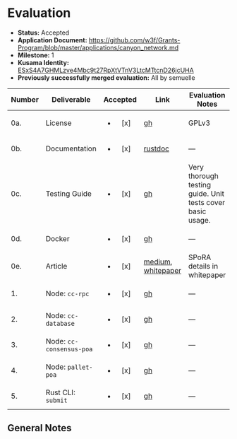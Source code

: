 # Evaluation

- **Status:** Accepted
- **Application Document:** https://github.com/w3f/Grants-Program/blob/master/applications/canyon_network.md
- **Milestone:** 1
- **Kusama Identity:** [ESxS4A7GHMLzve4Mbc9t27RpXtVTnV3LtcMTtcnD26jcUHA](https://polkascan.io/pre/kusama/account/ESxS4A7GHMLzve4Mbc9t27RpXtVTnV3LtcMTtcnD26jcUHA)
- **Previously successfully merged evaluation:** All by semuelle

| Number | Deliverable              |        Accepted        | Link                                                                                                                                                                                                                                                   | Evaluation Notes                                           |
| ------ | ------------------------ | :--------------------: | ------------------------------------------------------------------------------------------------------------------------------------------------------------------------------------------------------------------------------------------------------ | ---------------------------------------------------------- |
| 0a.    | License                  | <ul><li>[x] </li></ul> | [gh](https://github.com/canyon-network/canyon/blob/48e5f1da23da30f922d174a1975995eba64de21a/LICENSE)                                                                                                                                                   | GPLv3                                                      |
| 0b.    | Documentation            | <ul><li>[x] </li></ul> | [rustdoc](https://canyon-network.io/canyon/)                                                                                                                                                                                                           | —                                                          |
| 0c.    | Testing Guide            | <ul><li>[x] </li></ul> | [gh](https://github.com/canyon-network/canyon/blob/49b0fab9c6393b386a8e1d17ad813f2855288a9d/TESTING_GUIDE.md)                                                                                                                                          | Very thorough testing guide. Unit tests cover basic usage. |
| 0d.    | Docker                   | <ul><li>[x] </li></ul> | [gh](https://github.com/canyon-network/canyon/blob/48e5f1da23da30f922d174a1975995eba64de21a/Dockerfile)                                                                                                                                                | —                                                          |
| 0e.    | Article                  | <ul><li>[x] </li></ul> | [medium](https://canyon-network.medium.com/7f8060865664), [whitepaper](https://github.com/canyon-network/canyon-white-paper/commit/be7b736ba9beae6da0b01140fbc9448a8dc8e70f#diff-768fdcf7e913340d18df906f5e37444bcb6c2afee041099b14587bc80b6274faR274) | SPoRA details in whitepaper                                |
| 1.     | Node: `cc-rpc`           | <ul><li>[x] </li></ul> | [gh](https://github.com/canyon-network/canyon/tree/49b0fab9c6393b386a8e1d17ad813f2855288a9d/client/rpc)                                                                                                                                                | —                                                          |
| 2.     | Node: `cc-database`      | <ul><li>[x] </li></ul> | [gh](https://github.com/canyon-network/canyon/tree/49b0fab9c6393b386a8e1d17ad813f2855288a9d/client/datastore)                                                                                                                                          | —                                                          |
| 3.     | Node: `cc-consensus-poa` | <ul><li>[x] </li></ul> | [gh](https://github.com/canyon-network/canyon/tree/49b0fab9c6393b386a8e1d17ad813f2855288a9d/client/consensus/poa)                                                                                                                                      | —                                                          |
| 4.     | Node: `pallet-poa`       | <ul><li>[x] </li></ul> | [gh](https://github.com/canyon-network/canyon/tree/49b0fab9c6393b386a8e1d17ad813f2855288a9d/pallets/poa)                                                                                                                                               | —                                                          |
| 5.     | Rust CLI: `submit`       | <ul><li>[x] </li></ul> | [gh](https://github.com/canyon-network/canyon-cli/blob/fd984f11daed988bc3fe3c767bc333dfbb9b07e8/src/client.rs#L92)                                                                                                                                     | —                                                          |

## General Notes
